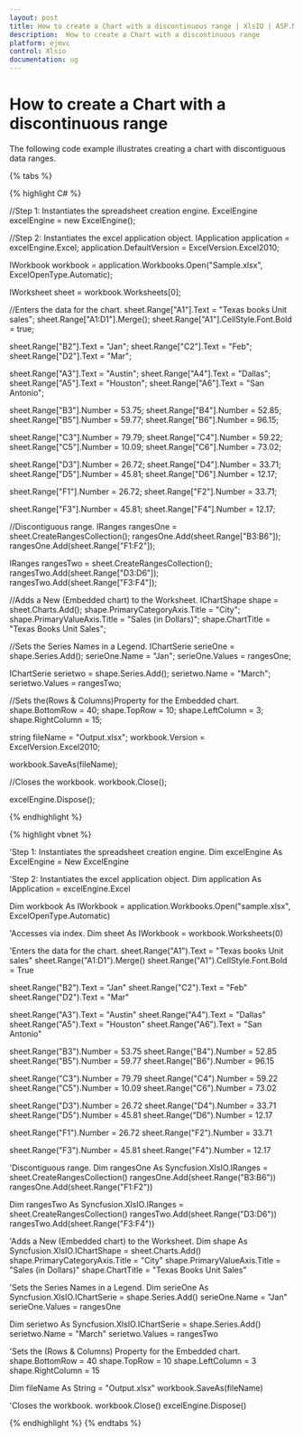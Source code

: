 ```yaml
---
layout: post
title: How to create a Chart with a discontinuous range | XlsIO | ASP.NET MVC | Syncfusion
description:  How to create a Chart with a discontinuous range
platform: ejmvc
control: Xlsio
documentation: ug
---
```


# How to create a Chart with a discontinuous range

The following code example illustrates creating a chart with discontiguous data ranges.

{% tabs %} 
 
{% highlight C# %}

//Step 1: Instantiates the spreadsheet creation engine.
ExcelEngine excelEngine = new ExcelEngine();

//Step 2: Instantiates the excel application object.
IApplication application = excelEngine.Excel;
application.DefaultVersion = ExcelVersion.Excel2010;
 
IWorkbook workbook = application.Workbooks.Open("Sample.xlsx", ExcelOpenType.Automatic);
 
IWorksheet sheet = workbook.Worksheets[0];
 
//Enters the data for the chart.
sheet.Range["A1"].Text = "Texas books Unit sales";
sheet.Range["A1:D1"].Merge();
sheet.Range["A1"].CellStyle.Font.Bold = true;
 
sheet.Range["B2"].Text = "Jan";
sheet.Range["C2"].Text = "Feb";
sheet.Range["D2"].Text = "Mar";
 
sheet.Range["A3"].Text = "Austin";
sheet.Range["A4"].Text = "Dallas";
sheet.Range["A5"].Text = "Houston";
sheet.Range["A6"].Text = "San Antonio";
 
sheet.Range["B3"].Number = 53.75;
sheet.Range["B4"].Number = 52.85;
sheet.Range["B5"].Number = 59.77;
sheet.Range["B6"].Number = 96.15;
 
sheet.Range["C3"].Number = 79.79;
sheet.Range["C4"].Number = 59.22;
sheet.Range["C5"].Number = 10.09;
sheet.Range["C6"].Number = 73.02;
 
sheet.Range["D3"].Number = 26.72;
sheet.Range["D4"].Number = 33.71;
sheet.Range["D5"].Number = 45.81;
sheet.Range["D6"].Number = 12.17;
 
sheet.Range["F1"].Number = 26.72;
sheet.Range["F2"].Number = 33.71;
 
sheet.Range["F3"].Number = 45.81;
sheet.Range["F4"].Number = 12.17;
 
//Discontiguous range.
IRanges rangesOne = sheet.CreateRangesCollection();
rangesOne.Add(sheet.Range["B3:B6"]);
rangesOne.Add(sheet.Range["F1:F2"]);
 
IRanges rangesTwo = sheet.CreateRangesCollection();
rangesTwo.Add(sheet.Range["D3:D6"]);
rangesTwo.Add(sheet.Range["F3:F4"]);
 
//Adds a New (Embedded chart) to the Worksheet.
IChartShape shape = sheet.Charts.Add();
shape.PrimaryCategoryAxis.Title = "City";
shape.PrimaryValueAxis.Title = "Sales (in Dollars)";
shape.ChartTitle = "Texas Books Unit Sales";
 
//Sets the Series Names in a Legend.
IChartSerie serieOne = shape.Series.Add();
serieOne.Name = "Jan";
serieOne.Values = rangesOne;
 
IChartSerie serietwo = shape.Series.Add();
serietwo.Name = "March";
serietwo.Values = rangesTwo;
 
//Sets the(Rows & Columns)Property for the Embedded chart.
shape.BottomRow = 40;
shape.TopRow = 10;
shape.LeftColumn = 3;
shape.RightColumn = 15;
 
string fileName = "Output.xlsx";
workbook.Version = ExcelVersion.Excel2010;
 
workbook.SaveAs(fileName);
 
//Closes the workbook.
workbook.Close();

excelEngine.Dispose(); 
     
{% endhighlight %}    


{% highlight vbnet %}

'Step 1: Instantiates the spreadsheet creation engine.
Dim excelEngine As ExcelEngine = New ExcelEngine
 
'Step 2: Instantiates the excel application object.
Dim application As IApplication = excelEngine.Excel
 
Dim workbook As IWorkbook = application.Workbooks.Open("sample.xlsx", ExcelOpenType.Automatic)
 
'Accesses via index.
Dim sheet As IWorkbook = workbook.Worksheets(0)
 
'Enters the data for the chart.
sheet.Range("A1").Text = "Texas books Unit sales"
sheet.Range("A1:D1").Merge()
sheet.Range("A1").CellStyle.Font.Bold = True
 
sheet.Range("B2").Text = "Jan"
sheet.Range("C2").Text = "Feb"
sheet.Range("D2").Text = "Mar"
 
sheet.Range("A3").Text = "Austin"
sheet.Range("A4").Text = "Dallas"
sheet.Range("A5").Text = "Houston"
sheet.Range("A6").Text = "San Antonio"
 
sheet.Range("B3").Number = 53.75
sheet.Range("B4").Number = 52.85
sheet.Range("B5").Number = 59.77
sheet.Range("B6").Number = 96.15
 
sheet.Range("C3").Number = 79.79
sheet.Range("C4").Number = 59.22
sheet.Range("C5").Number = 10.09
sheet.Range("C6").Number = 73.02
 
sheet.Range("D3").Number = 26.72
sheet.Range("D4").Number = 33.71
sheet.Range("D5").Number = 45.81
sheet.Range("D6").Number = 12.17
 
sheet.Range("F1").Number = 26.72
sheet.Range("F2").Number = 33.71
 
sheet.Range("F3").Number = 45.81
sheet.Range("F4").Number = 12.17
 
'Discontiguous range.
Dim rangesOne As Syncfusion.XlsIO.IRanges = sheet.CreateRangesCollection()
rangesOne.Add(sheet.Range("B3:B6"))
rangesOne.Add(sheet.Range("F1:F2"))
 
Dim rangesTwo As Syncfusion.XlsIO.IRanges = sheet.CreateRangesCollection()
rangesTwo.Add(sheet.Range("D3:D6"))
rangesTwo.Add(sheet.Range("F3:F4"))
 
'Adds a New (Embedded chart) to the Worksheet.
Dim shape As Syncfusion.XlsIO.IChartShape = sheet.Charts.Add()
shape.PrimaryCategoryAxis.Title = "City"
shape.PrimaryValueAxis.Title = "Sales (in Dollars)"
shape.ChartTitle = "Texas Books Unit Sales"
 
'Sets the Series Names in a Legend.
Dim serieOne As Syncfusion.XlsIO.IChartSerie = shape.Series.Add()
serieOne.Name = "Jan"
serieOne.Values = rangesOne
 
Dim serietwo As Syncfusion.XlsIO.IChartSerie = shape.Series.Add()
serietwo.Name = "March"
serietwo.Values = rangesTwo
 
'Sets the (Rows & Columns) Property for the Embedded chart.
shape.BottomRow = 40
shape.TopRow = 10
shape.LeftColumn = 3
shape.RightColumn = 15
 
Dim fileName As String = "Output.xlsx"
workbook.SaveAs(fileName)
 
'Closes the workbook.
workbook.Close()
excelEngine.Dispose()


{% endhighlight %}
{% endtabs %}

